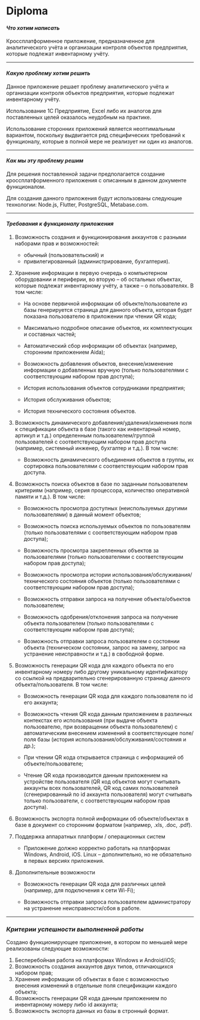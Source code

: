 # Diploma

#### ___Что хотим написать___

Кроссплатформенное приложение, предназначенное для аналитического учёта и организации контроля объектов предприятия, которые подлежат инвентарному учёту.

***
#### ___Какую проблему хотим решить___

Данное приложение решает проблему аналитического учёта и организации контроля объектов предприятия, которые подлежат инвентарному учёту.

Использование 1С Предприятие, Excel либо их аналогов для поставленных целей оказалось неудобным на практике.

Использование сторонних приложений является неоптимальным вариантом, поскольку выдвигается ряд специфических требований к функционалу, которые в полной мере не реализует ни один из аналогов. 

***
#### ___Как мы эту проблему решим___

Для решения поставленной задачи предполагается создание кроссплатформенного приложения с описанным в данном документе функционалом.

Для создания данного приложения будут использованы следующие технологии: Node.js, Flutter, PostgreSQL, Metabase.com.

***
#### ___Требования к функционалу приложения___

1. Возможность создания и функционирования аккаунтов с разными наборами прав и возможностей: 
    + обычный (пользовательский) и 
    + привилегированный (администрирование, бухгалтерия).

2. Хранение информации в первую очередь о компьютерном оборудовании и периферии, во вторую – об остальных объектах, которые подлежат инвентарному учёту, а также – о пользователях. В том числе:
    + На основе первичной информации об объекте/пользователе из базы генерируется страница для данного объекта, которая будет показана пользователю в приложении при чтении QR кода;
  
    + Максимально подробное описание объектов, их комплектующих и составных частей;

    + Автоматический сбор информации об объектах (например, сторонним приложением Aida);
  
    + Возможность добавления объектов, внесение/изменение информации о добавленных вручную (только пользователями с соответствующим набором прав доступа);

    + История использования объектов сотрудниками предприятия;
  
    + История обслуживания объектов;
  
    + История технического состояния объектов.

3. Возможность динамического добавления/удаления/изменения поля к спецификации объекта в базе (такого как инвентарный номер, артикул и т.д.) определенным пользователем/группой пользователей с соответствующим набором прав доступа (например, системный инженер, бухгалтер и т.д.). В том числе:
   + Возможность динамического объединения объектов в группы, их сортировка пользователями с соответствующим набором прав доступа.

4. Возможность поиска объектов в базе по заданным пользователем критериям (например, серия процессора, количество оперативной памяти и т.д.). В том числе:
    + Возможность просмотра доступных (неиспользуемых другими пользователями) в данный момент объектов;
  
	+ Возможность поиска используемых объектов по пользователям (только пользователями с соответствующим набором прав доступа);
  
	+ Возможность просмотра закрепленных объектов за пользователями (только пользователями с соответствующим набором прав доступа);
  
    + Возможность просмотра истории использования/обслуживания/технического состояния объектов (только пользователями с соответствующим набором прав доступа);
  
    + Возможность отправки запроса на получение объекта/объектов пользователем;

    + Возможность одобрения/отклонения запроса на получение объекта пользователем (только пользователями с соответствующим набором прав доступа);
  
    + Возможность отправки запроса пользователем о состоянии объекта (техническом состоянии, запрос на замену, запрос на устранение неисправности и т.д.) в свободной форме.

5. Возможность генерации QR кода для каждого объекта по его инвентарному номеру либо другому уникальному идентификатору со ссылкой на предварительно сгенерированную страницу данного объекта/пользователя. В том числе:
   + Возможность генерации QR кода для каждого пользователя по id его аккаунта;

	+ Возможность чтения QR кода данным приложением в различных контекстах его использования (при выдаче объекта пользователю, при возвращении объекта пользователем) с автоматическим внесением изменений в соответствующее поле/поля базы (история использования/обслуживания/состояния и др.);
  
	+ При чтении QR кода открывается страница с информацией об объекте/пользователе;

	+ Чтение QR кода производится данным приложением на устройстве пользователя (QR код объектов могут считывать аккаунты всех пользователей, QR код самих пользователей (сгенерированный по id аккаунта пользователя) могут считывать только пользователи, с соответствующим набором прав доступа).

6. Возможность экспорта полной информации об объекте/объектах в базе в документ со сторонним форматом (например, .xls, .doc, .pdf).

7. Поддержка аппаратных платформ / операционных систем
    + Приложение должно корректно работать на платформах Windows, Android, iOS. Linux – дополнительно, но не обязательно в первых версиях приложения.
  
8. Дополнительные возможности
	+ Возможность генерации QR кода для различных целей (например, для подключения к сети Wi-Fi);

	+ Возможность отправки запроса пользователем администратору на устранение неисправности/сбоя в работе.

***
### ___Критерии успешности выполненной работы___

Создано функционирующее приложение, в котором по меньшей мере реализованы следующие возможности:

1. Бесперебойная работа на платформах Windows и Android/iOS;
2. Возможность создания аккаунтов двух типов, отличающихся набором прав;
3. Хранение информации об объектах в базе с возможностью внесения изменений в отдельные поля спецификации каждого объекта;
4. Возможность генерации QR кода данным приложением по инвентарному номеру либо id аккаунта;
5. Возможность экспорта данных из базы в стронный формат.
